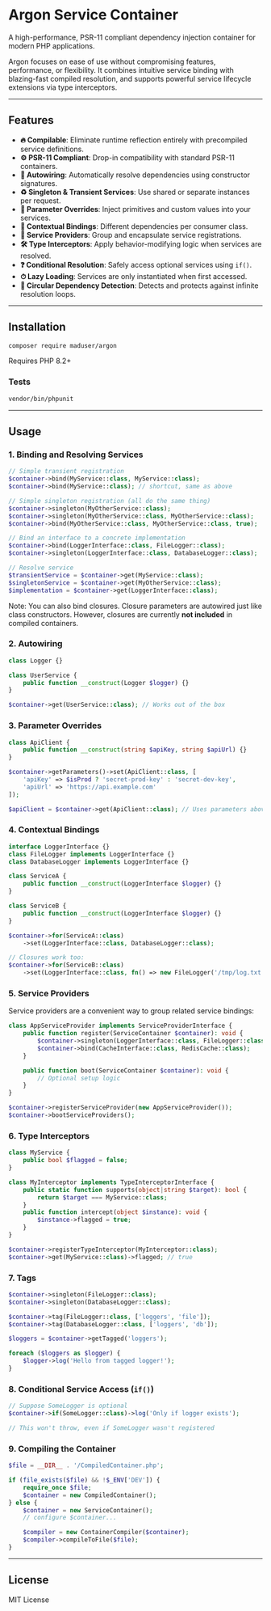<!--
[![PHP Version](https://img.shields.io/badge/php-8.2+-blue.svg)](https://www.php.net/)
[![License](https://img.shields.io/github/license/maduser/argon)](LICENSE)
[![Tests](https://img.shields.io/badge/tests-passing-brightgreen)](./tests)
[![Coverage](https://img.shields.io/badge/coverage-100%25-success)](#)
[![Build](https://img.shields.io/github/actions/workflow/status/maduser/argon/ci.yml?branch=main)](https://github.com/maduser/argon/actions)
[![Latest Version](https://img.shields.io/packagist/v/maduser/argon.svg)](https://packagist.org/packages/maduser/argon)
-->

# Argon Service Container

A high-performance, PSR-11 compliant dependency injection container for modern PHP applications.

Argon focuses on ease of use without compromising features, performance, or flexibility. It combines intuitive service binding with blazing-fast compiled resolution, and supports powerful service lifecycle extensions via type interceptors.

---

## Features

- **🔥 Compilable**: Eliminate runtime reflection entirely with precompiled service definitions.
- **⚙️ PSR-11 Compliant**: Drop-in compatibility with standard PSR-11 containers.
- **🧠 Autowiring**: Automatically resolve dependencies using constructor signatures.
- **♻️ Singleton & Transient Services**: Use shared or separate instances per request.
- **🧩 Parameter Overrides**: Inject primitives and custom values into your services.
- **🔁 Contextual Bindings**: Different dependencies per consumer class.
- **🧰 Service Providers**: Group and encapsulate service registrations.
- **🛠 Type Interceptors**: Apply behavior-modifying logic when services are resolved.
- **❓ Conditional Resolution**: Safely access optional services using `if()`.
- **⏱ Lazy Loading**: Services are only instantiated when first accessed.
- **🚨 Circular Dependency Detection**: Detects and protects against infinite resolution loops.

---

## Installation

```bash
composer require maduser/argon
```

Requires PHP 8.2+

### Tests

```bash
vendor/bin/phpunit
```

---

## Usage

### 1. Binding and Resolving Services

```php
// Simple transient registration
$container->bind(MyService::class, MyService::class);
$container->bind(MyService::class); // shortcut, same as above

// Simple singleton registration (all do the same thing)
$container->singleton(MyOtherService::class);
$container->singleton(MyOtherService::class, MyOtherService::class);
$container->bind(MyOtherService::class, MyOtherService::class, true);

// Bind an interface to a concrete implementation
$container->bind(LoggerInterface::class, FileLogger::class);
$container->singleton(LoggerInterface::class, DatabaseLogger::class);

// Resolve service
$transientService = $container->get(MyService::class);
$singletonService = $container->get(MyOtherService::class);
$implementation = $container->get(LoggerInterface::class);
```

Note: You can also bind closures. Closure parameters are autowired just like class constructors. However, closures are currently **not included** in compiled containers.

### 2. Autowiring

```php
class Logger {}

class UserService {
    public function __construct(Logger $logger) {}
}

$container->get(UserService::class); // Works out of the box
```

### 3. Parameter Overrides

```php
class ApiClient {
    public function __construct(string $apiKey, string $apiUrl) {}
}

$container->getParameters()->set(ApiClient::class, [
    'apiKey' => $isProd ? 'secret-prod-key' : 'secret-dev-key',
    'apiUrl' => 'https://api.example.com'
]);

$apiClient = $container->get(ApiClient::class); // Uses parameters above
```

### 4. Contextual Bindings

```php
interface LoggerInterface {}
class FileLogger implements LoggerInterface {}
class DatabaseLogger implements LoggerInterface {}

class ServiceA {
    public function __construct(LoggerInterface $logger) {}
}

class ServiceB {
    public function __construct(LoggerInterface $logger) {}
}

$container->for(ServiceA::class)
    ->set(LoggerInterface::class, DatabaseLogger::class);

// Closures work too:
$container->for(ServiceB::class)
    ->set(LoggerInterface::class, fn() => new FileLogger('/tmp/log.txt'));
```

### 5. Service Providers

Service providers are a convenient way to group related service bindings:

```php
class AppServiceProvider implements ServiceProviderInterface {
    public function register(ServiceContainer $container): void {
        $container->singleton(LoggerInterface::class, FileLogger::class);
        $container->bind(CacheInterface::class, RedisCache::class);
    }

    public function boot(ServiceContainer $container): void {
        // Optional setup logic
    }
}

$container->registerServiceProvider(new AppServiceProvider());
$container->bootServiceProviders();
```

### 6. Type Interceptors

```php
class MyService {
    public bool $flagged = false;
}

class MyInterceptor implements TypeInterceptorInterface {
    public static function supports(object|string $target): bool {
        return $target === MyService::class;
    }
    public function intercept(object $instance): void {
        $instance->flagged = true;
    }
}

$container->registerTypeInterceptor(MyInterceptor::class);
$container->get(MyService::class)->flagged; // true
```

### 7. Tags

```php
$container->singleton(FileLogger::class);
$container->singleton(DatabaseLogger::class);

$container->tag(FileLogger::class, ['loggers', 'file']);
$container->tag(DatabaseLogger::class, ['loggers', 'db']);

$loggers = $container->getTagged('loggers');

foreach ($loggers as $logger) {
    $logger->log('Hello from tagged logger!');
}
```

### 8. Conditional Service Access (`if()`)

```php
// Suppose SomeLogger is optional
$container->if(SomeLogger::class)->log('Only if logger exists');

// This won't throw, even if SomeLogger wasn't registered
```

### 9. Compiling the Container

```php
$file = __DIR__ . '/CompiledContainer.php';

if (file_exists($file) && !$_ENV['DEV']) {
    require_once $file;
    $container = new CompiledContainer();
} else {
    $container = new ServiceContainer();
    // configure $container...

    $compiler = new ContainerCompiler($container);
    $compiler->compileToFile($file);
}
```

---

## License

MIT License

